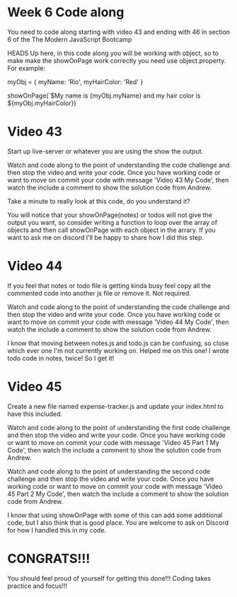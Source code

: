 # Week 6 Code along
You need to code along starting with video 43 and ending with 46 in section 6 of the The Modern JavaScript Bootcamp

HEADS Up here, in this code along you will be working with object, so to make make the showOnPage work correctly you need use object.property. For example:

myObj = {
    myName: 'Rio',
    myHairColor: 'Red'
}

showOnPage(`$My name is {myObj.myName} and my hair color is ${myObj.myHairColor})

# Video 43

Start up live-server or whatever you are using the show the output. 

Watch and code along to the point of understanding the code challenge and then stop the video and write your code.  Once you have working code or want to move on commit your code with message 'Video 43 My Code', then watch the include a comment to show the solution code from Andrew.

Take a minute to really look at this code, do you understand it?

You will notice that your showOnPage(notes) or todos will not give the output you want, so consider writing a function to loop over the array of objects and then call showOnPage with each object in the arrary. If you want to ask me on discord I'll be happy to share how I did this step. 

# Video 44

If you feel that notes or todo file is getting kinda busy feel copy all the commented code into another js file or remove it. Not required.

Watch and code along to the point of understanding the code challenge and then stop the video and write your code.  Once you have working code or want to move on commit your code with message 'Video 44 My Code', then watch the include a comment to show the solution code from Andrew.

I know that moving between notes.js and todo.js can be confusing, so close which ever one I'm not currently working on.  Helped me on this one! I wrote todo code in notes, twice!  So I get it!

# Video 45

Create a new file named expense-tracker.js and update your index.html to have this included. 

Watch and code along to the point of understanding the first code challenge and then stop the video and write your code.  Once you have working code or want to move on commit your code with message 'Video 45 Part 1 My Code', then watch the include a comment to show the solution code from Andrew.

Watch and code along to the point of understanding the second code challenge and then stop the video and write your code.  Once you have working code or want to move on commit your code with message 'Video 45 Part 2 My Code', then watch the include a comment to show the solution code from Andrew.

I know that using showOnPage with some of this can add some additional code, but I also think that is good place.  You are welcome to ask on Discord for how I handled this in my code. 

# CONGRATS!!!

You should feel proud of yourself for getting this done!!!  Coding takes practice and focus!!!


